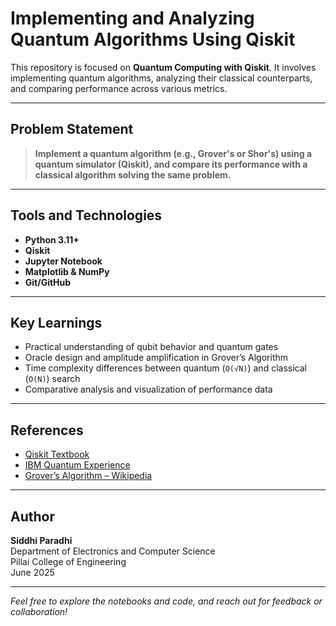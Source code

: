 # Implementing and Analyzing Quantum Algorithms Using Qiskit

This repository is focused on **Quantum Computing with Qiskit**. It involves implementing quantum algorithms, analyzing their classical counterparts, and comparing performance across various metrics.

---

## Problem Statement

> **Implement a quantum algorithm (e.g., Grover's or Shor's) using a quantum simulator (Qiskit), and compare its performance with a classical algorithm solving the same problem.**

---

## Tools and Technologies

- **Python 3.11+**
- **Qiskit**
- **Jupyter Notebook**
- **Matplotlib & NumPy**
- **Git/GitHub**

---

## Key Learnings

- Practical understanding of qubit behavior and quantum gates
- Oracle design and amplitude amplification in Grover’s Algorithm
- Time complexity differences between quantum (`O(√N)`) and classical (`O(N)`) search
- Comparative analysis and visualization of performance data

---

## References

- [Qiskit Textbook](https://qiskit.org/textbook/)
- [IBM Quantum Experience](https://quantum-computing.ibm.com/)
- [Grover’s Algorithm – Wikipedia](https://en.wikipedia.org/wiki/Grover%27s_algorithm)

---

## Author

**Siddhi Paradhi**  
Department of Electronics and Computer Science  
Pillai College of Engineering  
June 2025

---

*Feel free to explore the notebooks and code, and reach out for feedback or collaboration!*
